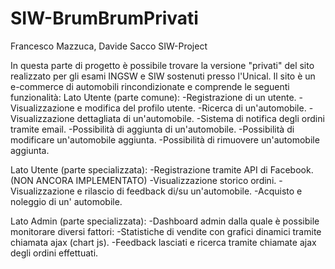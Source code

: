 # SIW-BrumBrumPrivati
Francesco Mazzuca, Davide Sacco SIW-Project

In questa parte di progetto è possibile trovare la versione "privati" del sito realizzato per gli esami INGSW e SIW sostenuti presso l'Unical.
Il sito è un e-commerce di automobili rincondizionate e comprende le seguenti funzionalità:
Lato Utente (parte comune):
-Registrazione di un utente.
-Visualizzazione e modifica del profilo utente.
-Ricerca di un'automobile.
-Visualizzazione dettagliata di un'automobile.
-Sistema di notifica degli ordini tramite email.
-Possibilità di aggiunta di un'automobile.
-Possibilità di modificare un'automobile aggiunta.
-Possibilità di rimuovere un'automobile aggiunta.

Lato Utente (parte specializzata):
-Registrazione tramite API di Facebook.(NON ANCORA IMPLEMENTATO)
-Visualizzazione storico ordini.
-Visualizzazione e rilascio di feedback di/su un'automobile.
-Acquisto e noleggio di un' automobile.

Lato Admin (parte specializzata):
-Dashboard admin dalla quale è possibile monitorare diversi fattori:
-Statistiche di vendite con grafici dinamici tramite chiamata ajax (chart js).
-Feedback lasciati e ricerca tramite chiamate ajax degli ordini effettuati.
  
